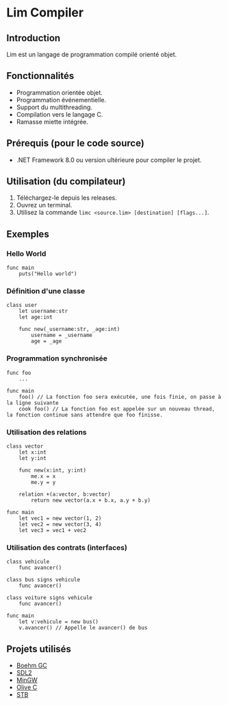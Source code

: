 # Lim Compiler

## Introduction
Lim est un langage de programmation compilé orienté objet.

## Fonctionnalités
- Programmation orientée objet.
- Programmation événementielle.
- Support du multithreading.
- Compilation vers le langage C.
- Ramasse miette intégrée.

## Prérequis (pour le code source)
- .NET Framework 8.0 ou version ultérieure pour compiler le projet.

## Utilisation (du compilateur)
1. Téléchargez-le depuis les releases.
2. Ouvrez un terminal.
3. Utilisez la commande `limc <source.lim> [destination] [flags...]`.

## Exemples
### Hello World
```limc
func main
    puts("Hello world")
```

### Définition d'une classe
```limc
class user
    let username:str
    let age:int

    func new(_username:str, _age:int)
        username = _username
        age = _age
```

### Programmation synchronisée
```limc
func foo
    ...

func main
    foo() // La fonction foo sera exécutée, une fois finie, on passe à la ligne suivante
    cook foo() // La fonction foo est appelée sur un nouveau thread, la fonction continue sans attendre que foo finisse.
```

### Utilisation des relations
```limc
class vector
    let x:int
    let y:int

    func new(x:int, y:int)
        me.x = x
        me.y = y
    
    relation +(a:vector, b:vector)
        return new vector(a.x + b.x, a.y + b.y)

func main
    let vec1 = new vector(1, 2)
    let vec2 = new vector(3, 4)
    let vec3 = vec1 + vec2
```

### Utilisation des contrats (interfaces)
```limc
class vehicule
    func avancer()

class bus signs vehicule
    func avancer()

class voiture signs vehicule
    func avancer()

func main
    let v:vehicule = new bus()
    v.avancer() // Appelle le avancer() de bus
```

## Projets utilisés
- [Boehm GC](https://github.com/ivmai/bdwgc)
- [SDL2](https://www.libsdl.org/)
- [MinGW](https://www.mingw-w64.org/)
- [Olive C](https://github.com/tsoding/olive.c/)
- [STB](https://github.com/nothings/stb/)